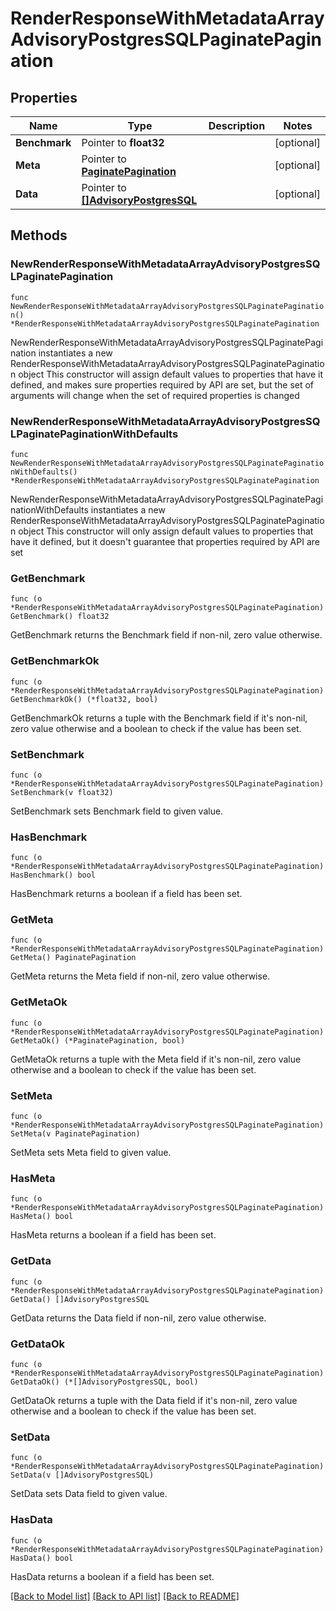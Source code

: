 # RenderResponseWithMetadataArrayAdvisoryPostgresSQLPaginatePagination

## Properties

Name | Type | Description | Notes
------------ | ------------- | ------------- | -------------
**Benchmark** | Pointer to **float32** |  | [optional] 
**Meta** | Pointer to [**PaginatePagination**](PaginatePagination.md) |  | [optional] 
**Data** | Pointer to [**[]AdvisoryPostgresSQL**](AdvisoryPostgresSQL.md) |  | [optional] 

## Methods

### NewRenderResponseWithMetadataArrayAdvisoryPostgresSQLPaginatePagination

`func NewRenderResponseWithMetadataArrayAdvisoryPostgresSQLPaginatePagination() *RenderResponseWithMetadataArrayAdvisoryPostgresSQLPaginatePagination`

NewRenderResponseWithMetadataArrayAdvisoryPostgresSQLPaginatePagination instantiates a new RenderResponseWithMetadataArrayAdvisoryPostgresSQLPaginatePagination object
This constructor will assign default values to properties that have it defined,
and makes sure properties required by API are set, but the set of arguments
will change when the set of required properties is changed

### NewRenderResponseWithMetadataArrayAdvisoryPostgresSQLPaginatePaginationWithDefaults

`func NewRenderResponseWithMetadataArrayAdvisoryPostgresSQLPaginatePaginationWithDefaults() *RenderResponseWithMetadataArrayAdvisoryPostgresSQLPaginatePagination`

NewRenderResponseWithMetadataArrayAdvisoryPostgresSQLPaginatePaginationWithDefaults instantiates a new RenderResponseWithMetadataArrayAdvisoryPostgresSQLPaginatePagination object
This constructor will only assign default values to properties that have it defined,
but it doesn't guarantee that properties required by API are set

### GetBenchmark

`func (o *RenderResponseWithMetadataArrayAdvisoryPostgresSQLPaginatePagination) GetBenchmark() float32`

GetBenchmark returns the Benchmark field if non-nil, zero value otherwise.

### GetBenchmarkOk

`func (o *RenderResponseWithMetadataArrayAdvisoryPostgresSQLPaginatePagination) GetBenchmarkOk() (*float32, bool)`

GetBenchmarkOk returns a tuple with the Benchmark field if it's non-nil, zero value otherwise
and a boolean to check if the value has been set.

### SetBenchmark

`func (o *RenderResponseWithMetadataArrayAdvisoryPostgresSQLPaginatePagination) SetBenchmark(v float32)`

SetBenchmark sets Benchmark field to given value.

### HasBenchmark

`func (o *RenderResponseWithMetadataArrayAdvisoryPostgresSQLPaginatePagination) HasBenchmark() bool`

HasBenchmark returns a boolean if a field has been set.

### GetMeta

`func (o *RenderResponseWithMetadataArrayAdvisoryPostgresSQLPaginatePagination) GetMeta() PaginatePagination`

GetMeta returns the Meta field if non-nil, zero value otherwise.

### GetMetaOk

`func (o *RenderResponseWithMetadataArrayAdvisoryPostgresSQLPaginatePagination) GetMetaOk() (*PaginatePagination, bool)`

GetMetaOk returns a tuple with the Meta field if it's non-nil, zero value otherwise
and a boolean to check if the value has been set.

### SetMeta

`func (o *RenderResponseWithMetadataArrayAdvisoryPostgresSQLPaginatePagination) SetMeta(v PaginatePagination)`

SetMeta sets Meta field to given value.

### HasMeta

`func (o *RenderResponseWithMetadataArrayAdvisoryPostgresSQLPaginatePagination) HasMeta() bool`

HasMeta returns a boolean if a field has been set.

### GetData

`func (o *RenderResponseWithMetadataArrayAdvisoryPostgresSQLPaginatePagination) GetData() []AdvisoryPostgresSQL`

GetData returns the Data field if non-nil, zero value otherwise.

### GetDataOk

`func (o *RenderResponseWithMetadataArrayAdvisoryPostgresSQLPaginatePagination) GetDataOk() (*[]AdvisoryPostgresSQL, bool)`

GetDataOk returns a tuple with the Data field if it's non-nil, zero value otherwise
and a boolean to check if the value has been set.

### SetData

`func (o *RenderResponseWithMetadataArrayAdvisoryPostgresSQLPaginatePagination) SetData(v []AdvisoryPostgresSQL)`

SetData sets Data field to given value.

### HasData

`func (o *RenderResponseWithMetadataArrayAdvisoryPostgresSQLPaginatePagination) HasData() bool`

HasData returns a boolean if a field has been set.


[[Back to Model list]](../README.md#documentation-for-models) [[Back to API list]](../README.md#documentation-for-api-endpoints) [[Back to README]](../README.md)


